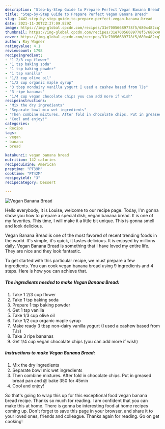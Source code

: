 ```yaml
---
description: "Step-by-Step Guide to Prepare Perfect Vegan Banana Bread"
title: "Step-by-Step Guide to Prepare Perfect Vegan Banana Bread"
slug: 2442-step-by-step-guide-to-prepare-perfect-vegan-banana-bread
date: 2021-11-30T22:37:09.829Z
image: https://img-global.cpcdn.com/recipes/31e70056689778f5/680x482cq70/vegan-banana-bread-recipe-main-photo.jpg
thumbnail: https://img-global.cpcdn.com/recipes/31e70056689778f5/680x482cq70/vegan-banana-bread-recipe-main-photo.jpg
cover: https://img-global.cpcdn.com/recipes/31e70056689778f5/680x482cq70/vegan-banana-bread-recipe-main-photo.jpg
author: Ray Wagner
ratingvalue: 4.1
reviewcount: 1798
recipeingredient:
- "1 2/3 cup flower"
- "1 tsp baking soda"
- "1 tsp baking powder"
- "1 tsp vanilla"
- "1/3 cup olive oil"
- "1/2 cup organic maple syrup"
- "3 tbsp nondairy vanilla yogurt I used a cashew based from TJs"
- "3 ripe bananas"
- "1/4 cup vegan chocolate chips you can add more if wish"
recipeinstructions:
- "Mix the dry ingredients"
- "Separate bowl mix wet ingredients"
- "Then combine mixtures. After fold in chocolate chips. Put in greased bread pan and @ bake 350 for 45min"
- "Cool and enjoy!"
categories:
- Recipe
tags:
- vegan
- banana
- bread

katakunci: vegan banana bread 
nutrition: 142 calories
recipecuisine: American
preptime: "PT39M"
cooktime: "PT42M"
recipeyield: "3"
recipecategory: Dessert

---
```



![Vegan Banana Bread](https://img-global.cpcdn.com/recipes/31e70056689778f5/680x482cq70/vegan-banana-bread-recipe-main-photo.jpg)

Hello everybody, it is Louise, welcome to our recipe page. Today, I'm gonna show you how to prepare a special dish, vegan banana bread. It is one of my favorites. This time, I will make it a little bit unique. This is gonna smell and look delicious.

Vegan Banana Bread is one of the most favored of recent trending foods in the world. It's simple, it's quick, it tastes delicious. It is enjoyed by millions daily. Vegan Banana Bread is something that I have loved my entire life. They are nice and they look fantastic.




To get started with this particular recipe, we must prepare a few ingredients. You can cook vegan banana bread using 9 ingredients and 4 steps. Here is how you can achieve that.

<!--inarticleads1-->

##### The ingredients needed to make Vegan Banana Bread:

1. Take 1 2/3 cup flower
1. Take 1 tsp baking soda
1. Prepare 1 tsp baking powder
1. Get 1 tsp vanilla
1. Take 1/3 cup olive oil
1. Take 1/2 cup organic maple syrup
1. Make ready 3 tbsp non-dairy vanilla yogurt (I used a cashew based from TJs)
1. Take 3 ripe bananas
1. Get 1/4 cup vegan chocolate chips (you can add more if wish)




<!--inarticleads2-->

##### Instructions to make Vegan Banana Bread:

1. Mix the dry ingredients
1. Separate bowl mix wet ingredients
1. Then combine mixtures. After fold in chocolate chips. Put in greased bread pan and @ bake 350 for 45min
1. Cool and enjoy!




So that's going to wrap this up for this exceptional food vegan banana bread recipe. Thanks so much for reading. I am confident that you can make this at home. There is gonna be interesting food at home recipes coming up. Don't forget to save this page in your browser, and share it to your loved ones, friends and colleague. Thanks again for reading. Go on get cooking!
